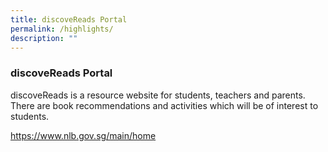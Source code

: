 ```yaml
---
title: discoveReads Portal
permalink: /highlights/
description: ""
---
```

### discoveReads Portal

discoveReads is a resource website for students, teachers and parents. There are book recommendations and activities which will be of interest to students.

https://www.nlb.gov.sg/main/home